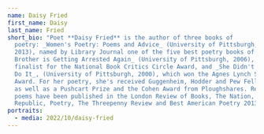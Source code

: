 ```yaml
---
name: Daisy Fried
first_name: Daisy
last_name: Fried
short_bio: "Poet **Daisy Fried** is the author of three books of
  poetry: _Women's Poetry: Poems and Advice_ (University of Pittsburgh,
  2013), named by Library Journal one of the five best poetry books of 2013, _My
  Brother is Getting Arrested Again_ (University of Pittsburgh, 2006), a
  finalist for the National Book Critics Circle Award, and _She Didn't Mean to
  Do It_, (University of Pittsburgh, 2000), which won the Agnes Lynch Starrett
  Award. For her poetry, she's received Guggenheim, Hodder and Pew Fellowships,
  as well as a Pushcart Prize and the Cohen Award from Ploughshares. Recent
  poems have been published in the London Review of Books, The Nation, The New
  Republic, Poetry, The Threepenny Review and Best American Poetry 2013. "
portraits:
  - media: 2022/10/daisy-fried
---
```

